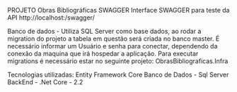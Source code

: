 PROJETO Obras Bibliográficas
SWAGGER
Interface SWAGGER para teste da API http://localhost:/swagger/

Banco de dados - Utiliza SQL Server como base dados, ao rodar a migration do projeto a tabela em questão será criada no banco master. É necessário informar um Usuário e senha para conectar, dependendo da conexão da maquina que irá hospedar a aplicação.
Para executar migrations é necessário estar no seguinte projeto: ObrasBibliograficas.Infra

Tecnologias utilizadas:
Entity Framework Core
Banco de Dados - Sql Server
BackEnd - .Net Core - 2.2
